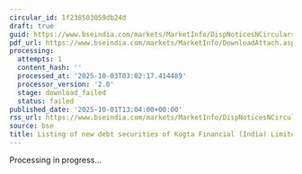 ```yaml
---
circular_id: 1f238503059db24d
draft: true
guid: https://www.bseindia.com/markets/MarketInfo/DispNoticesNCirculars.aspx?Noticeid={4F8983B8-0E75-4C38-B45E-DC2B61B8D8AD}&noticeno=20251001-62&dt=10/01/2025&icount=62&totcount=83&flag=0
pdf_url: https://www.bseindia.com/markets/MarketInfo/DownloadAttach.aspx?id=20251001-62&attachedId=
processing:
  attempts: 1
  content_hash: ''
  processed_at: '2025-10-03T03:02:17.414489'
  processor_version: '2.0'
  stage: download_failed
  status: failed
published_date: '2025-10-01T13:04:00+00:00'
rss_url: https://www.bseindia.com/markets/MarketInfo/DispNoticesNCirculars.aspx?Noticeid={4F8983B8-0E75-4C38-B45E-DC2B61B8D8AD}&noticeno=20251001-62&dt=10/01/2025&icount=62&totcount=83&flag=0
source: bse
title: Listing of new debt securities of Kogta Financial (India) Limited
---
```


Processing in progress...